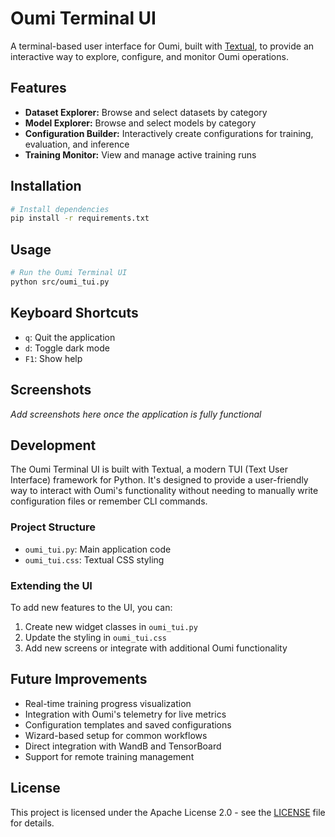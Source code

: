 # Oumi Terminal UI

A terminal-based user interface for Oumi, built with [Textual](https://textual.textualize.io/), to provide an interactive way to explore, configure, and monitor Oumi operations.

## Features

- **Dataset Explorer:** Browse and select datasets by category
- **Model Explorer:** Browse and select models by category
- **Configuration Builder:** Interactively create configurations for training, evaluation, and inference
- **Training Monitor:** View and manage active training runs

## Installation

```bash
# Install dependencies
pip install -r requirements.txt
```

## Usage

```bash
# Run the Oumi Terminal UI
python src/oumi_tui.py
```

## Keyboard Shortcuts

- `q`: Quit the application
- `d`: Toggle dark mode
- `F1`: Show help

## Screenshots

*Add screenshots here once the application is fully functional*

## Development

The Oumi Terminal UI is built with Textual, a modern TUI (Text User Interface) framework for Python. It's designed to provide a user-friendly way to interact with Oumi's functionality without needing to manually write configuration files or remember CLI commands.

### Project Structure

- `oumi_tui.py`: Main application code
- `oumi_tui.css`: Textual CSS styling

### Extending the UI

To add new features to the UI, you can:

1. Create new widget classes in `oumi_tui.py`
2. Update the styling in `oumi_tui.css`
3. Add new screens or integrate with additional Oumi functionality

## Future Improvements

- Real-time training progress visualization
- Integration with Oumi's telemetry for live metrics
- Configuration templates and saved configurations
- Wizard-based setup for common workflows
- Direct integration with WandB and TensorBoard
- Support for remote training management

## License

This project is licensed under the Apache License 2.0 - see the [LICENSE](LICENSE) file for details.